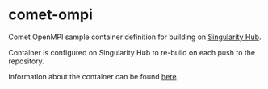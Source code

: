 # comet-ompi

Comet OpenMPI sample container definition for building on
<a href="https://singularity-hub.org/">Singularity Hub</a>.

Container is configured on Singularity Hub to re-build on each push to the
repository.

Information about the container can be found
<a href="https://singularity-hub.org/collections/292/">here</a>.

